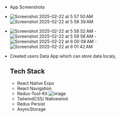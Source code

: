 - App Screenshots
- ![Screenshot 2025-02-22 at 5 57 50 AM](https://github.com/user-attachments/assets/12838e7e-7346-4d86-82e1-a96a850589a0)  ![Screenshot 2025-02-22 at 5 58 39 AM](https://github.com/user-attachments/assets/9593e285-d5f7-4cd0-98a3-024e817bb804)
- ![Screenshot 2025-02-22 at 5 58 52 AM](https://github.com/user-attachments/assets/22f95ad1-c5c3-41d6-9341-392f653a0e5f) -![Screenshot 2025-02-22 at 5 59 58 AM](https://github.com/user-attachments/assets/36f08401-9094-4fef-b853-8ddae7085aac)
-![Screenshot 2025-02-22 at 6 00 08 AM](https://github.com/user-attachments/assets/e646955b-243b-4d50-873d-0183bb3fbeb8) - ![Screenshot 2025-02-22 at 6 01 42 AM](https://github.com/user-attachments/assets/a4326a9f-c376-4fcd-8a80-e4938c7f7f66)

- Created users Data App which can store data localy,
  <h2>Tech Stack</h2>
  
    
  * React Native Expo
  * React Navigation
  * Redux-Tool-Kit ![image](https://github.com/user-attachments/assets/572f1ff7-2d9a-42e6-9b03-16f94be47bec)
  * TailwindCSS/ Nativewind
  * Redux Persist
  * AsyncStorage
       
